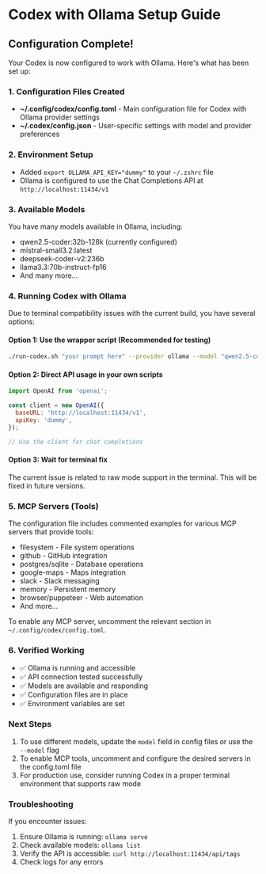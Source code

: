 # Codex with Ollama Setup Guide

## Configuration Complete!

Your Codex is now configured to work with Ollama. Here's what has been set up:

### 1. Configuration Files Created

- **~/.config/codex/config.toml** - Main configuration file for Codex with Ollama provider settings
- **~/.codex/config.json** - User-specific settings with model and provider preferences

### 2. Environment Setup

- Added `export OLLAMA_API_KEY="dummy"` to your `~/.zshrc` file
- Ollama is configured to use the Chat Completions API at `http://localhost:11434/v1`

### 3. Available Models

You have many models available in Ollama, including:
- qwen2.5-coder:32b-128k (currently configured)
- mistral-small3.2:latest
- deepseek-coder-v2:236b
- llama3.3:70b-instruct-fp16
- And many more...

### 4. Running Codex with Ollama

Due to terminal compatibility issues with the current build, you have several options:

#### Option 1: Use the wrapper script (Recommended for testing)
```bash
./run-codex.sh "your prompt here" --provider ollama --model "qwen2.5-coder:32b-128k"
```

#### Option 2: Direct API usage in your own scripts
```javascript
import OpenAI from 'openai';

const client = new OpenAI({
  baseURL: 'http://localhost:11434/v1',
  apiKey: 'dummy',
});

// Use the client for chat completions
```

#### Option 3: Wait for terminal fix
The current issue is related to raw mode support in the terminal. This will be fixed in future versions.

### 5. MCP Servers (Tools)

The configuration file includes commented examples for various MCP servers that provide tools:
- filesystem - File system operations
- github - GitHub integration
- postgres/sqlite - Database operations
- google-maps - Maps integration
- slack - Slack messaging
- memory - Persistent memory
- browser/puppeteer - Web automation
- And more...

To enable any MCP server, uncomment the relevant section in `~/.config/codex/config.toml`.

### 6. Verified Working

- ✅ Ollama is running and accessible
- ✅ API connection tested successfully
- ✅ Models are available and responding
- ✅ Configuration files are in place
- ✅ Environment variables are set

### Next Steps

1. To use different models, update the `model` field in config files or use the `--model` flag
2. To enable MCP tools, uncomment and configure the desired servers in the config.toml file
3. For production use, consider running Codex in a proper terminal environment that supports raw mode

### Troubleshooting

If you encounter issues:
1. Ensure Ollama is running: `ollama serve`
2. Check available models: `ollama list`
3. Verify the API is accessible: `curl http://localhost:11434/api/tags`
4. Check logs for any errors